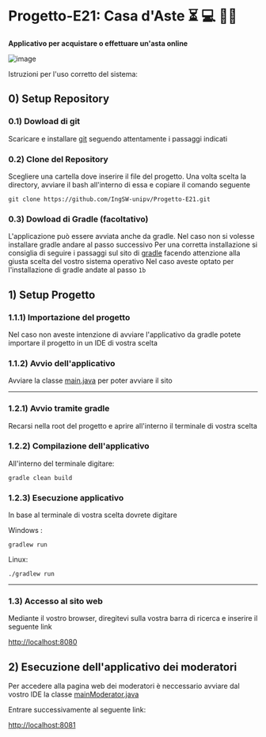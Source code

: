 # Progetto-E21: Casa d'Aste :hourglass_flowing_sand: :computer:  :man_judge:

**Applicativo per acquistare o effettuare un'asta online**

![image](https://drive.google.com/uc?id=1R9SAA4RzZff9ROwLHzviA4g83Yxr5Gne)

Istruzioni per l'uso corretto del sistema:

## 0) Setup Repository

### 0.1) Dowload di git

Scaricare e installare [git](https://git-scm.com/book/en/v2/Getting-Started-Installing-Git) seguendo attentamente i passaggi indicati

### 0.2) Clone del Repository

Scegliere una cartella dove inserire il file del progetto. Una volta scelta la directory, avviare il bash all'interno di essa
e copiare il comando seguente
```
git clone https://github.com/IngSW-unipv/Progetto-E21.git
```
### 0.3) Dowload di Gradle (facoltativo)

L'applicazione può essere avviata anche da gradle. Nel caso non si volesse installare gradle andare al passo successivo
Per una corretta installazione si consiglia di seguire i passaggi sul sito di [gradle](https://gradle.org/install/) facendo attenzione alla giusta scelta del vostro sistema operativo
Nel caso aveste optato per l'installazione di gradle andate al passo `1b`

## 1) Setup Progetto

### 1.1.1) Importazione del progetto

Nel caso non aveste intenzione di avviare l'applicativo da gradle potete importare il progetto in un IDE di vostra scelta

### 1.1.2) Avvio dell'applicativo

Avviare la classe [main.java](https://github.com/IngSW-unipv/Progetto-E21/blob/main/src/main/java/server/Main.java) per poter avviare il sito

------------

### 1.2.1) Avvio tramite gradle
Recarsi nella root del progetto e aprire all'interno il terminale di vostra scelta

### 1.2.2) Compilazione dell'applicativo
All'interno del terminale digitare: 
```
gradle clean build
```
### 1.2.3) Esecuzione applicativo
In base al terminale di vostra scelta dovrete digitare

Windows : 
```
gradlew run
```
Linux:
```
./gradlew run
```
------------

### 1.3) Accesso al sito web

Mediante il vostro browser, diregitevi sulla vostra barra di ricerca e inserire il seguente link

[http://localhost:8080](http://localhost:8080)


## 2) Esecuzione dell'applicativo dei moderatori
Per accedere alla pagina web dei moderatori è neccessario avviare dal vostro IDE la classe
[mainModerator.java](https://github.com/IngSW-unipv/Progetto-E21/blob/main/src/main/java/serverModerator/MainModerator.java)

Entrare successivamente al seguente link:

[http://localhost:8081](http://localhost:8081)

